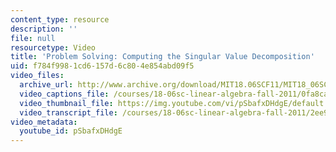 ```yaml
---
content_type: resource
description: ''
file: null
resourcetype: Video
title: 'Problem Solving: Computing the Singular Value Decomposition'
uid: f784f998-1cd6-157d-6c80-4e854abd09f5
video_files:
  archive_url: http://www.archive.org/download/MIT18.06SCF11/MIT18_06SC_110607_B2_300k.mp4
  video_captions_file: /courses/18-06sc-linear-algebra-fall-2011/0fa8ca9140d352d1b75c5ad2dfea5243_pSbafxDHdgE.vtt
  video_thumbnail_file: https://img.youtube.com/vi/pSbafxDHdgE/default.jpg
  video_transcript_file: /courses/18-06sc-linear-algebra-fall-2011/2ee97af6c631e8b1263af52999dc5336_pSbafxDHdgE.pdf
video_metadata:
  youtube_id: pSbafxDHdgE
---
```

